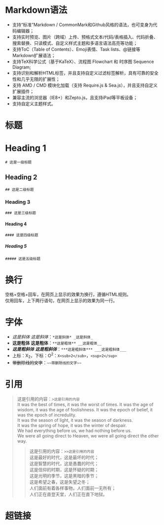 # Markdown语法
- 支持“标准”Markdown / CommonMark和Github风格的语法，也可变身为代码编辑器；
- 支持实时预览、图片（跨域）上传、预格式文本/代码/表格插入、代码折叠、搜索替换、只读模式、自定义样式主题和多语言语法高亮等功能；
- 支持ToC（Table of Contents）、Emoji表情、Task lists、@链接等Markdown扩展语法；
- 支持TeX科学公式（基于KaTeX）、流程图 Flowchart 和 时序图 Sequence Diagram;
- 支持识别和解析HTML标签，并且支持自定义过滤标签解析，具有可靠的安全性和几乎无限的扩展性；
- 支持 AMD / CMD 模块化加载（支持 Require.js & Sea.js），并且支持自定义扩展插件；
- 兼容主流的浏览器（IE8+）和Zepto.js，且支持iPad等平板设备；
- 支持自定义主题样式。
# 标题
# Heading 1
`# 这是一级标题`
## Heading 2
`## 这是二级标题`
### Heading 3
`### 这是三级标题`
#### Heading 4
`#### 这是四级标题`
##### Heading 5
`##### 这是五级标题`
# 换行
空格+空格+回车，在网页上显示的效果为换行，遵循HTML规则。  
仅用回车，上下两行语句，在网页上显示的效果为同一行。
# 字体
- *这是斜体* _这是斜体_：`*这是斜体* _这是斜体_`  
- **这是粗体** __这是粗体__：`**这是粗体** __这是粗体__`  
- ***这是粗斜体*** ___这是粗斜体___：`***这是粗斜体*** ___这是粗斜体___`  
- 上标：X<sub>2</sub>，下标：O<sup>2</sup>：`X<sub>2</sub>`，`<sup>2</sup>`  
- ~~带删除线的文字~~：`~~带删除线的文字~~`
# 引用
>这是引用的内容：`>这是引用的内容`  
It was the best of times, it was the worst of times.
It was the age of wisdom, it was the age of foolishness. 
It was the epoch of belief, it was the epoch of incredulity.  
It was the season of light, it was the season of darkness.  
It was the spring of hope, it was the winter of despair.   
We had everything before us, we had nothing before us.  
We were all going direct to Heaven, we were all going direct the other way.  
>>这是引用的内容：`>>这是引用的内容`  
这是最好的时代，这是最坏的时代；  
这是智慧的时代，这是愚蠢的时代；  
这是信仰的时期，这是怀疑的时期；  
这是光明的季节，这是黑暗的季节；  
这是希望之春，这是失望之冬；  
人们面前有着各样事物，人们面前一无所有；  
人们正在直登天堂，人们正在直下地狱。
# 超链接
